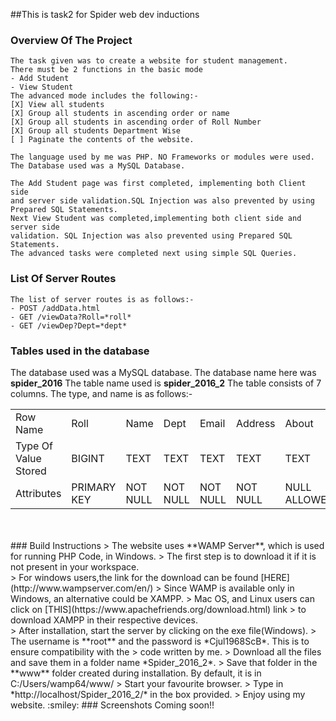 ##This is task2 for Spider web dev inductions
### Overview Of The Project
    The task given was to create a website for student management.
    There must be 2 functions in the basic mode
    - Add Student
    - View Student
    The advanced mode includes the following:-
    [X] View all students
    [X] Group all students in ascending order or name
    [X] Group all students in ascending order of Roll Number
    [X] Group all students Department Wise
    [ ] Paginate the contents of the website.
    
    The language used by me was PHP. NO Frameworks or modules were used.
    The Database used was a MySQL Database.
    
    The Add Student page was first completed, implementing both Client side
    and server side validation.SQL Injection was also prevented by using 
    Prepared SQL Statements.
    Next View Student was completed,implementing both client side and server side
    validation. SQL Injection was also prevented using Prepared SQL Statements.
    The advanced tasks were completed next using simple SQL Queries.
### List Of Server Routes
    The list of server routes is as follows:-
    - POST /addData.html
    - GET /viewData?Roll=*roll*
    - GET /viewDep?Dept=*dept*
### Tables used in the database
The database used was a MySQL database. The database name here was **spider_2016**
The table name used is **spider_2016_2**
The table consists of 7 columns. The type, and name is as follows:-
<table>
<tr>
<td>Row Name</td>
<td>Roll</td>
<td>Name</td>
<td>Dept</td>
<td>Email</td>
<td>Address</td>
<td>About</td>
<td>Password</td>
</tr>
<tr>
<td>Type Of Value Stored</td>
<td>BIGINT</td>
<td>TEXT</td>
<td>TEXT</td>
<td>TEXT</td>
<td>TEXT</td>
<td>TEXT</td>
<td>TEXT</td>
</tr>
<tr>
<td>Attributes</td>
<td>PRIMARY KEY</td>
<td>NOT NULL</td>
<td>NOT NULL</td>
<td>NOT NULL</td>
<td>NOT NULL</td>
<td>NULL ALLOWED</td>
<td>NOT NULL</td>
</tr>
</table>
<br/>
<br/>
### Build Instructions
> The website uses **WAMP Server**, which is used for running PHP Code, in Windows.
> The first step is to download it if it is not present in your workspace.
<br/>
> For windows users,the link for the download can be found [HERE](http://www.wampserver.com/en/)
> Since WAMP is available only in Windows, an alternative could be XAMPP.
> Mac OS, and Linux users can click on [THIS](https://www.apachefriends.org/download.html) link 
> to download XAMPP in their respective devices.
<br/>
> After installation, start the server by clicking on the exe file(Windows).
> The username is **root** and the password is *Cjul1968ScB*. This is to ensure compatibility with the
> code written by me.
> Download all the files and save them in a folder name *Spider_2016_2*.
> Save that folder in the **www** folder created during installation. By default, it is in C:/Users/wamp64/www/
> Start your favourite browser.
> Type in *http://localhost/Spider_2016_2/* in the box provided.
> Enjoy using my website. :smiley:
### Screenshots
    Coming soon!!
